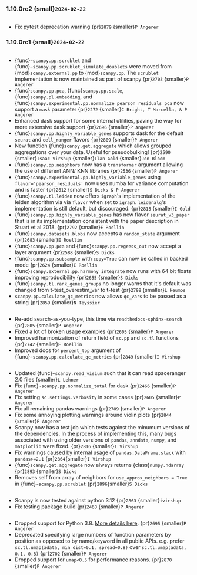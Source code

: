 ### 1.10.0rc2 {small}`2024-02-22`

```{rubric} Bug fixes
```

* Fix pytest deprecation warning {pr}`2879` {smaller}`P Angerer`

### 1.10.0rc1 {small}`2024-02-22`

```{rubric} Features
```

* {func}`~scanpy.pp.scrublet` and {func}`~scanpy.pp.scrublet_simulate_doublets` were moved from {mod}`scanpy.external.pp` to {mod}`scanpy.pp`. The `scrublet` implementation is now maintained as part of scanpy {pr}`2703` {smaller}`P Angerer`
* {func}`scanpy.pp.pca`, {func}`scanpy.pp.scale`, {func}`scanpy.pl.embedding`, and {func}`scanpy.experimental.pp.normalize_pearson_residuals_pca` now support a `mask` parameter {pr}`2272` {smaller}`C Bright, T Marcella, & P Angerer`
* Enhanced dask support for some internal utilities, paving the way for more extensive dask support {pr}`2696` {smaller}`P Angerer`
* {func}`scanpy.pp.highly_variable_genes` supports dask for the default `seurat` and `cell_ranger` flavors {pr}`2809` {smaller}`P Angerer`
* New function {func}`scanpy.get.aggregate` which allows grouped aggregations over your data. Useful for pseudobulking! {pr}`2590` {smaller}`Isaac Virshup` {smaller}`Ilan Gold` {smaller}`Jon Bloom`
* {func}`scanpy.pp.neighbors` now has a `transformer` argument allowing the use of different ANN/ KNN libraries {pr}`2536` {smaller}`P Angerer`
* {func}`scanpy.experimental.pp.highly_variable_genes` using `flavor='pearson_residuals'` now uses numba for variance computation and is faster {pr}`2612` {smaller}`S Dicks & P Angerer`
* {func}`scanpy.tl.leiden` now offers `igraph`'s implementation of the leiden algorithm via  via `flavor` when set to `igraph`. `leidenalg`'s implementation is still default, but discouraged.  {pr}`2815` {smaller}`I Gold`
* {func}`scanpy.pp.highly_variable_genes` has new flavor `seurat_v3_paper` that is in its implementation consistent with the paper description in Stuart et al 2018. {pr}`2792` {smaller}`E Roellin`
* {func}`scanpy.datasets.blobs` now accepts a `random_state` argument {pr}`2683` {smaller}`E Roellin`
* {func}`scanpy.pp.pca` and {func}`scanpy.pp.regress_out` now accept a layer argument {pr}`2588` {smaller}`S Dicks`
* {func}`scanpy.pp.subsample` with `copy=True` can now be called in backed mode {pr}`2624` {smaller}`E Roellin`
* {func}`scanpy.external.pp.harmony_integrate` now runs with 64 bit floats improving reproducibility {pr}`2655` {smaller}`S Dicks`
* {func}`scanpy.tl.rank_genes_groups` no longer warns that it's default was changed from t-test_overestim_var to t-test {pr}`2798` {smaller}`L Heumos`
* `scanpy.pp.calculate_qc_metrics` now allows `qc_vars` to be passed as a string {pr}`2859` {smaller}`N Teyssier`

```{rubric} Docs
```

* Re-add search-as-you-type, this time via `readthedocs-sphinx-search` {pr}`2805` {smaller}`P Angerer`
* Fixed a lot of broken usage examples {pr}`2605` {smaller}`P Angerer`
* Improved harmonization of return field of `sc.pp` and `sc.tl` functions {pr}`2742` {smaller}`E Roellin`
* Improved docs for `percent_top` argument of {func}`~scanpy.pp.calculate_qc_metrics` {pr}`2849` {smaller}`I Virshup`

```{rubric} Bug fixes
```

* Updated {func}`~scanpy.read_visium` such that it can read spaceranger 2.0 files {smaller}`L Lehner`
* Fix {func}`~scanpy.pp.normalize_total` for dask {pr}`2466` {smaller}`P Angerer`
* Fix setting `sc.settings.verbosity` in some cases {pr}`2605` {smaller}`P Angerer`
* Fix all remaining pandas warnings {pr}`2789` {smaller}`P Angerer`
* Fix some annoying plotting warnings around violin plots {pr}`2844` {smaller}`P Angerer`
* Scanpy now has a test job which tests against the minumum versions of the dependencies. In the process of implementing this, many bugs associated with using older versions of `pandas`, `anndata`, `numpy`, and `matplotlib` were fixed. {pr}`2816` {smaller}`I Virshup`
* Fix warnings caused by internal usage of `pandas.DataFrame.stack` with `pandas>=2.1` {pr}`2864`{smaller}`I Virshup`
* {func}`scanpy.get.aggregate` now always returns {class}`numpy.ndarray` {pr}`2893` {smaller}`S Dicks`
* Removes self from array of neighbors for `use_approx_neighbors = True` in {func}`~scanpy.pp.scrublet` {pr}`2896`{smaller}`S Dicks`



```{rubric} Development
```

* Scanpy is now tested against python 3.12 {pr}`2863` {smaller}`ivirshup`
* Fix testing package build {pr}`2468` {smaller}`P Angerer`

```{rubric} Deprecations
```

* Dropped support for Python 3.8. [More details here](https://numpy.org/neps/nep-0029-deprecation_policy.html). {pr}`2695` {smaller}`P Angerer`
* Deprecated specifying large numbers of function parameters by position as opposed to by name/keyword in all public APIs.
  e.g. prefer `sc.tl.umap(adata, min_dist=0.1, spread=0.8)` over `sc.tl.umap(adata, 0.1, 0.8)` {pr}`2702` {smaller}`P Angerer`
* Dropped support for `umap<0.5` for performance reasons. {pr}`2870` {smaller}`P Angerer`
